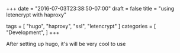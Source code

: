+++
date = "2016-07-03T23:38:50-07:00"
draft = false
title = "using letencrypt with haproxy"

tags = [ "hugo", "haproxy", "ssl", "letencrypt" ]
categories = [
  "Development",
]
+++

After setting up hugo, it's will be very cool to use 
